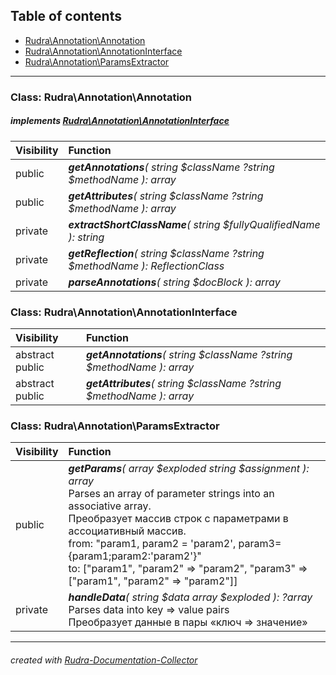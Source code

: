 ## Table of contents
- [Rudra\Annotation\Annotation](#rudra_annotation_annotation)
- [Rudra\Annotation\AnnotationInterface](#rudra_annotation_annotationinterface)
- [Rudra\Annotation\ParamsExtractor](#rudra_annotation_paramsextractor)
<hr>

<a id="rudra_annotation_annotation"></a>

### Class: Rudra\Annotation\Annotation
##### implements [Rudra\Annotation\AnnotationInterface](#rudra_annotation_annotationinterface)
| Visibility | Function |
|:-----------|:---------|
|public|<em><strong>getAnnotations</strong>( string $className  ?string $methodName ): array</em><br>|
|public|<em><strong>getAttributes</strong>( string $className  ?string $methodName ): array</em><br>|
|private|<em><strong>extractShortClassName</strong>( string $fullyQualifiedName ): string</em><br>|
|private|<em><strong>getReflection</strong>( string $className  ?string $methodName ): ReflectionClass|ReflectionMethod</em><br>|
|private|<em><strong>parseAnnotations</strong>( string $docBlock ): array</em><br>|


<a id="rudra_annotation_annotationinterface"></a>

### Class: Rudra\Annotation\AnnotationInterface
| Visibility | Function |
|:-----------|:---------|
|abstract public|<em><strong>getAnnotations</strong>( string $className  ?string $methodName ): array</em><br>|
|abstract public|<em><strong>getAttributes</strong>( string $className  ?string $methodName ): array</em><br>|


<a id="rudra_annotation_paramsextractor"></a>

### Class: Rudra\Annotation\ParamsExtractor
| Visibility | Function |
|:-----------|:---------|
|public|<em><strong>getParams</strong>( array $exploded  string $assignment ): array</em><br>Parses an array of parameter strings into an associative array.<br>Преобразует массив строк с параметрами в ассоциативный массив.<br>from: "param1, param2 = 'param2', param3={param1;param2:'param2'}"<br>to: ["param1", "param2" => "param2", "param3" => ["param1", "param2" => "param2"]]|
|private|<em><strong>handleData</strong>( string $data  array $exploded ): ?array</em><br>Parses data into key => value pairs<br>Преобразует данные в пары «ключ => значение»|
<hr>

###### created with [Rudra-Documentation-Collector](#https://github.com/Jagepard/Rudra-Documentation-Collector)
